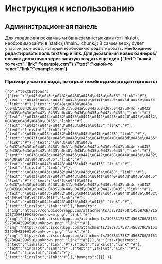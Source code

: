 # Инструкция к использованию

## Администрационная панель
Для управления рекламными баннерами/ссылками (от linkslot), необходимо зайти в /static/js/main....chunk.js
В самом верху будет участок json-кода, который необходимо редактировать. 
**Необходимо редактировать поля: text/img и link.** 
**Для добавления новых баннеров/ссылок достаточно через запятую создать ещё один {"text":"какой-то текст","link":"example.com"},{"text":"какой-то текст","link":"example.com"}**

### Пример участка кода, который необходимо редактировать:
`
{"b":{"textButtons":[{"text":"\u043d\u043e\u0432\u0438\u043d\u043a\u0438","link":"#"},{"text":"\u043f\u043e\u043f\u0443\u043b\u044f\u0440\u043d\u043e\u0435","link":"#"},{"text":"\u043a\u0430\u043a \u0437\u0430\u0440\u0430\u0431\u043e\u0442\u0430\u0442\u044c \u0432 \u0438\u043d\u0442\u0435\u0440\u043d\u0435\u0442\u0435","link":"#"},{"text":"\u0438\u043d\u0432\u0435\u0441\u0442\u0438\u0440\u043e\u0432\u0430\u043d\u0438\u0435","link":"#"},{"text":"\u0434\u0440\u0443\u0433\u043e\u0435","link":"#"},{"text":"linkslot","link":"#"},{"text":"\u043d\u043e\u0432\u0438\u043d\u043a\u0438","link":"#"},{"text":"\u043f\u043e\u043f\u0443\u043b\u044f\u0440\u043d\u043e\u0435","link":"#"},{"text":"\u043a\u0430\u043a \u0437\u0430\u0440\u0430\u0431\u043e\u0442\u0430\u0442\u044c \u0432 \u0438\u043d\u0442\u0435\u0440\u043d\u0435\u0442\u0435","link":"#"},{"text":"\u0438\u043d\u0432\u0435\u0441\u0442\u0438\u0440\u043e\u0432\u0430\u043d\u0438\u0435","link":"#"},{"text":"\u0434\u0440\u0443\u0433\u043e\u0435","link":"#"},{"text":"linkslot","link":"#"},{"text":"\u043d\u043e\u0432\u0438\u043d\u043a\u0438","link":"#"},{"text":"\u043f\u043e\u043f\u0443\u043b\u044f\u0440\u043d\u043e\u0435","link":"#"},{"text":"\u043a\u0430\u043a \u0437\u0430\u0440\u0430\u0431\u043e\u0442\u0430\u0442\u044c \u0432 \u0438\u043d\u0442\u0435\u0440\u043d\u0435\u0442\u0435","link":"#"},{"text":"\u0438\u043d\u0432\u0435\u0441\u0442\u0438\u0440\u043e\u0432\u0430\u043d\u0438\u0435","link":"#"},{"text":"\u0434\u0440\u0443\u0433\u043e\u0435","link":"#"},{"text":"linkslot","link":"#"}],"banners":[{"img":"https://cdn.discordapp.com/attachments/395831758714568706/815152730942996510/unknown.png","link":"#"},{"img":"https://cdn.discordapp.com/attachments/395831758714568706/815152730942996510/unknown.png","link":"#"},{"img":"https://cdn.discordapp.com/attachments/395831758714568706/815152730942996510/unknown.png","link":"#"},{"img":"https://cdn.discordapp.com/attachments/395831758714568706/815152730942996510/unknown.png","link":"#"}]},"a":{"textButtons":[{"text":"linkslot","link":"#"},{"text":"linkslot","link":"#"},{"text":"linkslot","link":"#"},{"text":"linkslot","link":"#"},{"text":"linkslot","link":"#"},{"text":"linkslot","link":"#"}],"banners":[]}}')}
`